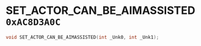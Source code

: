 # SET_ACTOR_CAN_BE_AIMASSISTED `0xAC8D3A0C`

```cpp
void SET_ACTOR_CAN_BE_AIMASSISTED(int _Unk0, int _Unk1);
```